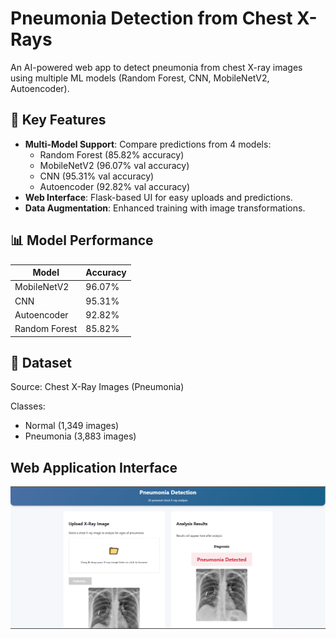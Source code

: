 # Pneumonia Detection from Chest X-Rays

An AI-powered web app to detect pneumonia from chest X-ray images using multiple ML models (Random Forest, CNN, MobileNetV2, Autoencoder).



## 📌 Key Features
- **Multi-Model Support**: Compare predictions from 4 models:
  - Random Forest (85.82% accuracy)
  - MobileNetV2 (96.07% val accuracy)
  - CNN (95.31% val accuracy)
  - Autoencoder (92.82% val accuracy)
- **Web Interface**: Flask-based UI for easy uploads and predictions.
- **Data Augmentation**: Enhanced training with image transformations.

## 📊 Model Performance

|  Model | Accuracy |
|----------|----------|
| MobileNetV2 | 96.07% |
| CNN | 95.31% |
| Autoencoder | 92.82% |
| Random Forest | 85.82% |

## 📂 Dataset
Source: Chest X-Ray Images (Pneumonia)

Classes:
- Normal (1,349 images)
- Pneumonia (3,883 images)


## Web Application Interface

<img src="ui/ui.png" alt="Original Image" width="700">
